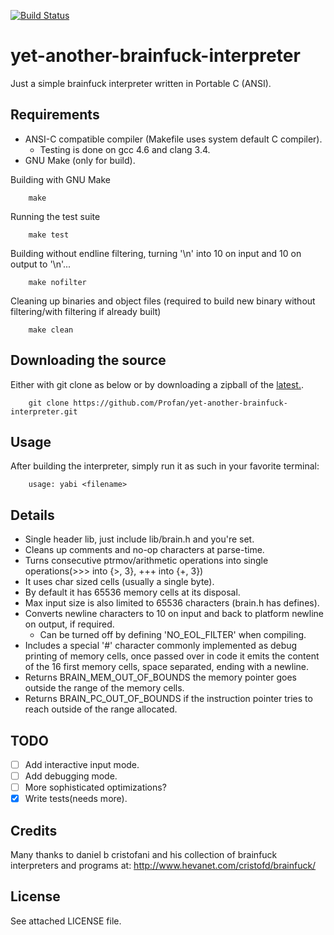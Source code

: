 [![Build Status](https://travis-ci.org/profan/yet-another-brainfuck-interpreter.svg?branch=master)](https://travis-ci.org/profan/yet-another-brainfuck-interpreter)

yet-another-brainfuck-interpreter
=================================

Just a simple brainfuck interpreter written in Portable C (ANSI).

Requirements
------------

* ANSI-C compatible compiler (Makefile uses system default C compiler).
  * Testing is done on gcc 4.6 and clang 3.4.
* GNU Make (only for build).


Building with GNU Make

		make

Running the test suite

		make test
		
Building without endline filtering, turning '\n' into 10 on input and 10 on output to '\n'...

		make nofilter
		
Cleaning up binaries and object files (required to build new binary without filtering/with filtering if already built)

		make clean

Downloading the source
------------

Either with git clone as below or by downloading a zipball of the [latest.](https://github.com/Profan/yet-another-brainfuck-interpreter/archive/master.zip).

		git clone https://github.com/Profan/yet-another-brainfuck-interpreter.git

Usage
------------
After building the interpreter, simply run it as such in your favorite terminal:

		usage: yabi <filename>

Details
------------
* Single header lib, just include lib/brain.h and you're set.
* Cleans up comments and no-op characters at parse-time.
* Turns consecutive ptrmov/arithmetic operations into single operations(>>> into {>, 3}, +++ into {+, 3})
* It uses char sized cells (usually a single byte).
* By default it has 65536 memory cells at its disposal.
* Max input size is also limited to 65536 characters (brain.h has defines).
* Converts newline characters to 10 on input and back to platform newline on output, if required.
    * Can be turned off by defining 'NO\_EOL\_FILTER' when compiling.
* Includes a special '#' character commonly implemented as debug printing of memory cells, once passed over in code it emits the content of the 16 first memory cells, space separated, ending with a newline.
* Returns BRAIN\_MEM\_OUT\_OF\_BOUNDS the memory pointer goes outside the range of the memory cells.
* Returns BRAIN\_PC\_OUT\_OF\_BOUNDS if the instruction pointer tries to reach outside of the range allocated. 

TODO
------------
- [ ] Add interactive input mode.
- [ ] Add debugging mode.
- [ ] More sophisticated optimizations?
- [x] Write tests(needs more).

Credits
------------
Many thanks to daniel b cristofani and his collection of brainfuck interpreters and programs at:
	http://www.hevanet.com/cristofd/brainfuck/

License
------------
See attached LICENSE file.

